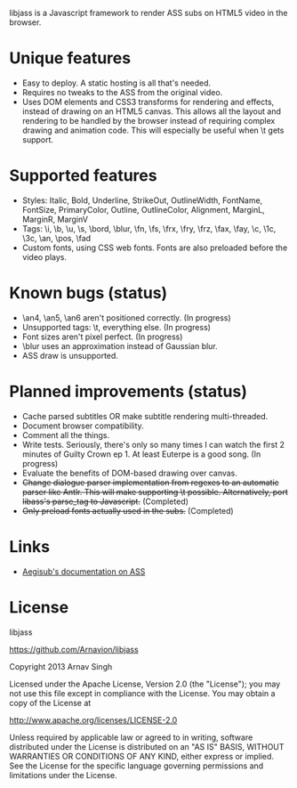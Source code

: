 libjass is a Javascript framework to render ASS subs on HTML5 video in the browser.

# Unique features
* Easy to deploy. A static hosting is all that's needed.
* Requires no tweaks to the ASS from the original video.
* Uses DOM elements and CSS3 transforms for rendering and effects, instead of drawing on an HTML5 canvas. This allows all the layout and rendering to be handled by the browser instead of requiring complex drawing and animation code. This will especially be useful when \t gets support.

# Supported features
* Styles: Italic, Bold, Underline, StrikeOut, OutlineWidth, FontName, FontSize, PrimaryColor, Outline, OutlineColor, Alignment, MarginL, MarginR, MarginV
* Tags: \i, \b, \u, \s, \bord, \blur, \fn, \fs, \frx, \fry, \frz, \fax, \fay, \c, \1c, \3c, \an, \pos, \fad
* Custom fonts, using CSS web fonts. Fonts are also preloaded before the video plays.

# Known bugs (status)
* \an4, \an5, \an6 aren't positioned correctly. (In progress)
* Unsupported tags: \t, everything else. (In progress)
* Font sizes aren't pixel perfect. (In progress)
* \blur uses an approximation instead of Gaussian blur.
* ASS draw is unsupported.

# Planned improvements (status)
* Cache parsed subtitles OR make subtitle rendering multi-threaded.
* Document browser compatibility.
* Comment all the things.
* Write tests. Seriously, there's only so many times I can watch the first 2 minutes of Guilty Crown ep 1. At least Euterpe is a good song. (In progress)
* Evaluate the benefits of DOM-based drawing over canvas.
* <del>Change dialogue parser implementation from regexes to an automatic parser like Antlr. This will make supporting \t possible. Alternatively, port libass's parse_tag to Javascript.</del> (Completed)
* <del>Only preload fonts actually used in the subs.</del> (Completed)

# Links
* [Aegisub's documentation on ASS](http://docs.aegisub.org/3.0/ASS_Tags/)

# License

libjass

https://github.com/Arnavion/libjass

Copyright 2013 Arnav Singh

Licensed under the Apache License, Version 2.0 (the "License");
you may not use this file except in compliance with the License.
You may obtain a copy of the License at

   http://www.apache.org/licenses/LICENSE-2.0

Unless required by applicable law or agreed to in writing, software
distributed under the License is distributed on an "AS IS" BASIS,
WITHOUT WARRANTIES OR CONDITIONS OF ANY KIND, either express or implied.
See the License for the specific language governing permissions and
limitations under the License.
